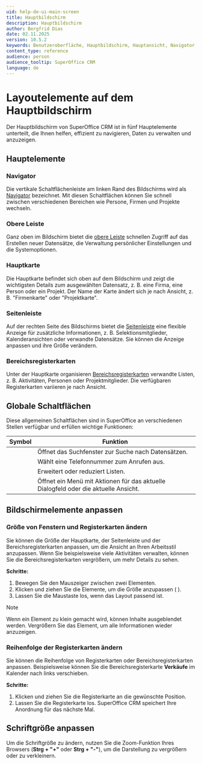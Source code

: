 ```yaml
---
uid: help-de-ui-main-screen
title: Hauptbildschirm
description: Hauptbildschirm
author: Bergfrid Dias
date: 02.11.2025
version: 10.5.2
keywords: Benutzeroberfläche, Hauptbildschirm, Hauptansicht, Navigator, obere Leiste, Hauptkarte, Seitenleiste, Bereichsregisterkarte, Aufgabenmenü
content_type: reference
audience: person
audience_tooltip: SuperOffice CRM
language: de
---
```


# Layoutelemente auf dem Hauptbildschirm

Der Hauptbildschirm von SuperOffice CRM ist in fünf Hauptelemente unterteilt, die Ihnen helfen, effizient zu navigieren, Daten zu verwalten und anzuzeigen.

## Hauptelemente

### Navigator

Die vertikale Schaltflächenleiste am linken Rand des Bildschirms wird als [Navigator][1] bezeichnet. Mit diesen Schaltflächen können Sie schnell zwischen verschiedenen Bereichen wie Persone, Firmen und Projekte wechseln.

### Obere Leiste

Ganz oben im Bildschirm bietet die [obere Leiste][2] schnellen Zugriff auf das Erstellen neuer Datensätze, die Verwaltung persönlicher Einstellungen und die Systemoptionen.

### Hauptkarte

Die Hauptkarte befindet sich oben auf dem Bildschirm und zeigt die wichtigsten Details zum ausgewählten Datensatz, z. B. eine Firma, eine Person oder ein Projekt. Der Name der Karte ändert sich je nach Ansicht, z. B. "Firmenkarte" oder "Projektkarte".

### Seitenleiste

Auf der rechten Seite des Bildschirms bietet die [Seitenleiste][3] eine flexible Anzeige für zusätzliche Informationen, z. B. Selektionsmitglieder, Kalenderansichten oder verwandte Datensätze. Sie können die Anzeige anpassen und ihre Größe verändern.

### Bereichsregisterkarten

Unter der Hauptkarte organisieren [Bereichsregisterkarten][4] verwandte Listen, z. B. Aktivitäten, Personen oder Projektmitglieder. Die verfügbaren Registerkarten variieren je nach Ansicht.

## <a id="global-buttons"></a>Globale Schaltflächen

Diese allgemeinen Schaltflächen sind in SuperOffice an verschiedenen Stellen verfügbar und erfüllen wichtige Funktionen:

| Symbol | Funktion |
|:-:|---|
| <i class="ph ph-magnifying-glass" aria-label="Suche"></i> | Öffnet das Suchfenster zur Suche nach Datensätzen. |
| <i class="ph ph-phone" aria-label="Telefon"></i> | Wählt eine Telefonnummer zum Anrufen aus. |
| <i class="ph ph-caret-down" aria-label="Chevron"></i> | Erweitert oder reduziert Listen. |
| <i class="ph ph-dots-three-circle-vertical" aria-label="Aufgabenmenü"></i> | Öffnet ein Menü mit Aktionen für das aktuelle Dialogfeld oder die aktuelle Ansicht. |

## Bildschirmelemente anpassen

### Größe von Fenstern und Registerkarten ändern

Sie können die Größe der Hauptkarte, der Seitenleiste und der Bereichsregisterkarten anpassen, um die Ansicht an Ihren Arbeitsstil anzupassen. Wenn Sie beispielsweise viele Aktivitäten verwalten, können Sie die Bereichsregisterkarten vergrößern, um mehr Details zu sehen.

**Schritte:**

1. Bewegen Sie den Mauszeiger zwischen zwei Elementen.
2. Klicken und ziehen Sie die Elemente, um die Größe anzupassen (<i class="ph ph-arrows-horizontal" aria-hidden="true"></i> <i class="ph ph-arrows-vertical" aria-hidden="true"></i>).
3. Lassen Sie die Maustaste los, wenn das Layout passend ist.

> [!NOTE]
> Wenn ein Element zu klein gemacht wird, können Inhalte ausgeblendet werden. Vergrößern Sie das Element, um alle Informationen wieder anzuzeigen.

### Reihenfolge der Registerkarten ändern

Sie können die Reihenfolge von Registerkarten oder Bereichsregisterkarten anpassen. Beispielsweise können Sie die Bereichsregisterkarte **Verkäufe** im Kalender nach links verschieben.

**Schritte:**

1. Klicken und ziehen Sie die Registerkarte an die gewünschte Position.
2. Lassen Sie die Registerkarte los. SuperOffice CRM speichert Ihre Anordnung für das nächste Mal.

## Schriftgröße anpassen

Um die Schriftgröße zu ändern, nutzen Sie die Zoom-Funktion Ihres Browsers (**Strg + "+"** oder **Strg + "-"**), um die Darstellung zu vergrößern oder zu verkleinern.

<!-- Referenced links -->
[1]: navigator.md
[2]: buttons-in-menu-bar.md
[3]: side-panel.md
[4]: ../../section-tabs/index.md

